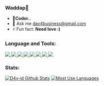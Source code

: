 ### Waddap👋
- 🌱**Coder..**
- 💬 Ask me dav4business@gmail.com
- ⚡ Fun fact: **Need love :)**

### Language and Tools:
<p align="left">
    <a href="https://en.wikipedia.org/wiki/C++" target="_blank"> <img src="https://img.icons8.com/color/48/000000/c-plus-plus-logo.png"/> </a>
    <a href="https://www.w3.org/html/" target="_blank"> <img src="https://img.icons8.com/color/48/000000/html-5.png"/> </a> 
    <a href="https://www.w3schools.com/css/" target="_blank"> <img src="https://img.icons8.com/color/48/000000/css3.png"/> </a> 
    <a href="https://getbootstrap.com" target="_blank"> <img src="https://img.icons8.com/color/48/000000/bootstrap.png"/> </a> 
    <a href="https://www.python.org" target="_blank"> <img src="https://img.icons8.com/color/48/000000/python.png"/> </a>
    <a href="https://cmder.net/" target="_blank"> <img src="https://img.icons8.com/color/48/000000/console.png"/> </a>
    <a href="https://www.kali.org/" target="_blank"> <img src="https://img.icons8.com/color/48/000000/kali-linux.png"/> </a>
    <a href="https://www.linux.org" target="_blank"> <img src="https://img.icons8.com/color/48/000000/linux--v1.png"/> </a>
</p>

### Stats:
    
  <a href="https://github.com/d4v-id/github-readme-stats"><img alt="D4v-id Github Stats" src="https://github-readme-stats.vercel.app/api?username=d4v-id&show_icons=true&count_private=true&theme=react&hide_border=true&bg_color=0D1117" /></a>
  <a href="https://github.com/d4v-id/github-readme-stats"><img alt="Most Use Languages" src="https://github-readme-stats.vercel.app/api/top-langs/?username=d4v-id&langs_count=8&count_private=true&layout=compact&theme=react&hide_border=true&bg_color=0D1117" /></a>
 <br/>

<br/>

